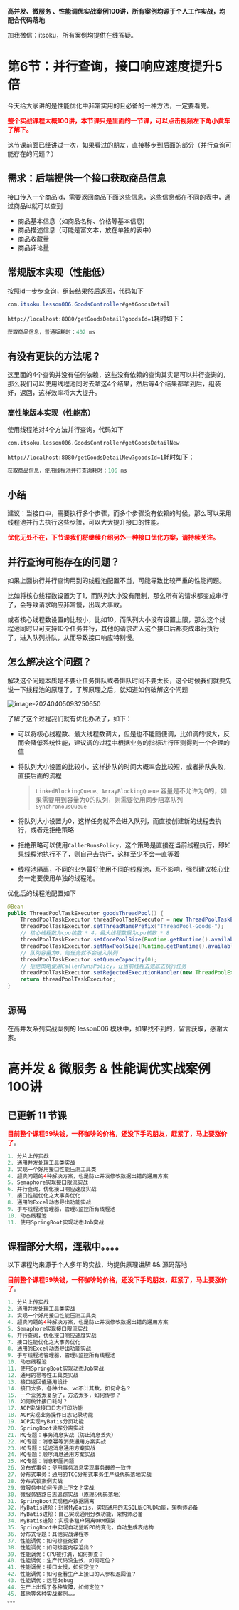**高并发、微服务 、性能调优实战案例100讲，所有案例均源于个人工作实战，均配合代码落地**

加我微信：itsoku，所有案例均提供在线答疑。

# 第6节：并行查询，接口响应速度提升5倍

今天给大家讲的是性能优化中非常实用的且必备的一种方法，一定要看完。

<font style="color:red; font-weight:bold">整个实战课程大概100讲，本节课只是里面的一节课，可以点击视频左下角小黄车了解下。</font>

这节课前面已经讲过一次，如果看过的朋友，直接移步到后面的部分（并行查询可能存在的问题？）



## 需求：后端提供一个接口获取商品信息

接口传入一个商品id，需要返回商品下面这些信息，这些信息都在不同的表中，通过商品id就可以查到

- 商品基本信息（如商品名称、价格等基本信息)
- 商品描述信息（可能是富文本，放在单独的表中）
- 商品收藏量
- 商品评论量



## 常规版本实现（性能低）

按照id一步步查询，组装结果然后返回，代码如下

```java
com.itsoku.lesson006.GoodsController#getGoodsDetail
```

`http://localhost:8080/getGoodsDetail?goodsId=1`耗时如下：

```java
获取商品信息，普通版耗时：402 ms
```



## 有没有更快的方法呢？

这里面的4个查询并没有任何依赖，这些没有依赖的查询其实是可以并行查询的，那么我们可以使用线程池同时去拿这4个结果，然后等4个结果都拿到后，组装好，返回，这样效率将大大提升。



### 高性能版本实现（性能高）

使用线程池对4个方法并行查询，代码如下

```
com.itsoku.lesson006.GoodsController#getGoodsDetailNew
```

`http://localhost:8080/getGoodsDetailNew?goodsId=1`耗时如下：

```java
获取商品信息，使用线程池并行查询耗时：106 ms
```



## 小结

建议：当接口中，需要执行多个步骤，而多个步骤没有依赖的时候，那么可以采用线程池并行去执行这些步骤，可以大大提升接口的性能。

<span style="color:red; font-weight:bold">优化无处不在，下节课我们将继续介绍另外一种接口优化方案，请持续关注。</span>



## 并行查询可能存在的问题？

如果上面执行并行查询用到的线程池配置不当，可能导致比较严重的性能问题。

比如将核心线程数设置为了1，而队列大小没有限制，那么所有的请求都变成串行了，会导致请求响应非常慢，出现大事故。

或者核心线程数设置的比较小，比如10，而队列大小没有设置上限，那么这个线程池同时只可支持10个任务并行，其他的请求进入这个接口后都变成串行执行了，进入队列排队，从而导致接口响应特别慢。



## 怎么解决这个问题？

解决这个问题本质是不要让任务排队或者排队时间不要太长，这个时候我们就要先说一下线程池的原理了，了解原理之后，就知道如何破解这个问题

![image-20240405093250650](https://learnone.oss-cn-beijing.aliyuncs.com/pic/202409201005686.png)

了解了这个过程我们就有优化办法了，如下：

- 可以将核心线程数、最大线程数调大，但是也不能随便调，比如调的很大，反而会降低系统性能，建议调的过程中根据业务的指标进行压测得到一个合理的值

- 将队列大小设置的比较小，这样排队的时间大概率会比较短，或者排队失败，直接后面的流程

  > `LinkedBlockingQueue、ArrayBlockingQueue` 容量是不允许为0的，如果需要用到容量为0的队列，则需要使用同步阻塞队列`SynchronousQueue`

- 将队列大小设置为0，这样任务就不会进入队列，而直接创建新的线程去执行，或者走拒绝策略

- 拒绝策略可以使用`CallerRunsPolicy`，这个策略是直接在当前线程执行，即如果线程池执行不了，则自己去执行，这样至少不会一直等着

- 线程池隔离，不同的业务最好使用不同的线程池，互不影响，强烈建议核心业务一定要使用单独的线程池。

优化后的线程池配置如下

```java
@Bean
public ThreadPoolTaskExecutor goodsThreadPool() {
    ThreadPoolTaskExecutor threadPoolTaskExecutor = new ThreadPoolTaskExecutor();
    threadPoolTaskExecutor.setThreadNamePrefix("ThreadPool-Goods-");
    // 核心线程数为cpu核数 * 4，最大线程数据为cpu核数 * 8
    threadPoolTaskExecutor.setCorePoolSize(Runtime.getRuntime().availableProcessors() * 4);
    threadPoolTaskExecutor.setMaxPoolSize(Runtime.getRuntime().availableProcessors() * 8);
    // 队列容量为0，则任务就不会进入队列
    threadPoolTaskExecutor.setQueueCapacity(0);
    // 拒绝策略使用CallerRunsPolicy，让当前线程去兜底去执行任务
    threadPoolTaskExecutor.setRejectedExecutionHandler(new ThreadPoolExecutor.CallerRunsPolicy());
    return threadPoolTaskExecutor;
}
```



## 源码

在高并发系列实战案例的 lesson006 模块中，如果找不到的，留言获取，感谢大家。



# 高并发 & 微服务 & 性能调优实战案例100讲

## 已更新 11 节课

<span style="font-weight:bold; color:red">目前整个课程59块钱，一杯咖啡的价格，还没下手的朋友，赶紧了，马上要涨价了</span>。

```java
1. 分片上传实战
2. 通用并发处理工具类实战
3. 实现一个好用接口性能压测工具类
4. 超卖问题的4种解决方案，也是防止并发修改数据出错的通用方案
5. Semaphore实现接口限流实战
6. 并行查询，优化接口响应速度实战
7. 接口性能优化之大事务优化
8. 通用的Excel动态导出功能实战
9. 手写线程池管理器，管理&监控所有线程池
10. 动态线程池
11. 使用SpringBoot实现动态Job实战
```



## 课程部分大纲，连载中。。。。

以下课程均来源于个人多年的实战，均提供原理讲解 && 源码落地

<span style="font-weight:bold; color:red">目前整个课程59块钱，一杯咖啡的价格，还没下手的朋友，赶紧了，马上要涨价了</span>。

```java
1. 分片上传实战
2. 通用并发处理工具类实战
3. 实现一个好用接口性能压测工具类
4. 超卖问题的4种解决方案，也是防止并发修改数据出错的通用方案
5. Semaphore实现接口限流实战
6. 并行查询，优化接口响应速度实战
7. 接口性能优化之大事务优化
8. 通用的Excel动态导出功能实战
9. 手写线程池管理器，管理&监控所有线程池
10. 动态线程池
11. 使用SpringBoot实现动态Job实战
12. 通用的幂等性工具类实战
13. 接口返回值通用设计
14. 接口太多，各种dto、vo不计其数，如何命名？
15. 一个业务太复杂了，方法太多，如何传参？
16. 如何统计接口耗时？
17. AOP实战接口日志打印功能
18. AOP实现业务操作日志记录功能
19. AOP实现MyBatis分页功能
20. SpringBoot读写分离实战
21. MQ专题：事务消息实战（防止消息丢失）
22. MQ专题：消息幂等消费通用方案实战
23. MQ专题：延迟消息通用方案实战
24. MQ专题：顺序消息通用方案实战
25. MQ专题：消息积压问题
26. 分布式事务：使用事务消息实现事务最终一致性
27. 分布式事务：通用的TCC分布式事务生产级代码落地实战
28. 分布式锁案例实战
29. 微服务中如何传递上下文？实战
30. 微服务链路日志追踪实战（原理&代码落地）
31. SpringBoot实现租户数据隔离
32. MyBatis进阶：封装MyBatis，实现通用的无SQL版CRUD功能，架构师必备
33. MyBatis进阶：自己实现通用分表功能，架构师必备
34. MyBatis进阶：实现多租户隔离ORM框架
35. SpringBoot中实现自动监听PO的变化，自动生成表结构
36. 分布式专题：其他实战课程等
37. 性能调优：如何排查死锁？
38. 性能调优：如何排查内存溢出？
39. 性能调优：CPU被打满，如何排查？
40. 性能调优：生产代码没生效，如何定位？
41. 性能调优：接口太慢，如何定位？
42. 性能调优：如何查看生产上接口的入参和返回值？
43. 性能调优：远程debug
44. 生产上出现了各种故障，如何定位？
45. 其他等各种实战案例。。。
。。。
```

